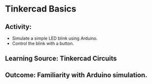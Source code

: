 # Tinkercad Basics

## Activity:
- Simulate a simple LED blink using Arduino.
- Control the blink with a button.
  
## Learning Source: Tinkercad Circuits

## Outcome: Familiarity with Arduino simulation.
